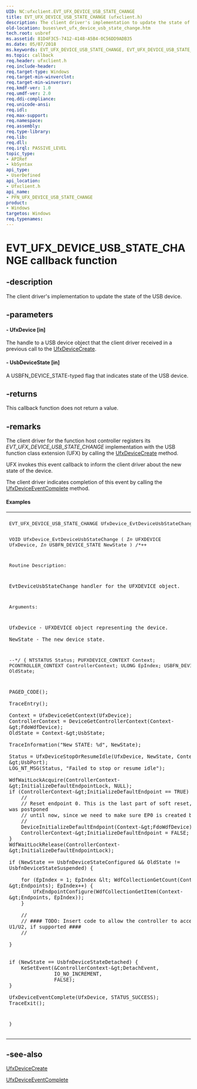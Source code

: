 ```yaml
---
UID: NC:ufxclient.EVT_UFX_DEVICE_USB_STATE_CHANGE
title: EVT_UFX_DEVICE_USB_STATE_CHANGE (ufxclient.h)
description: The client driver's implementation to update the state of the USB device.
old-location: buses\evt_ufx_device_usb_state_change.htm
tech.root: usbref
ms.assetid: 81D4F3C5-7412-4148-A5B4-0C56DD9ADB35
ms.date: 05/07/2018
ms.keywords: EVT_UFX_DEVICE_USB_STATE_CHANGE, EVT_UFX_DEVICE_USB_STATE_CHANGE callback, EvtUfxDeviceUsbStateChange, EvtUfxDeviceUsbStateChange callback function [Buses], PFN_UFX_DEVICE_USB_STATE_CHANGE, PFN_UFX_DEVICE_USB_STATE_CHANGE callback function pointer [Buses], buses.evt_ufx_device_usb_state_change, ufxclient/EvtUfxDeviceUsbStateChange
ms.topic: callback
req.header: ufxclient.h
req.include-header: 
req.target-type: Windows
req.target-min-winverclnt: 
req.target-min-winversvr: 
req.kmdf-ver: 1.0
req.umdf-ver: 2.0
req.ddi-compliance: 
req.unicode-ansi: 
req.idl: 
req.max-support: 
req.namespace: 
req.assembly: 
req.type-library: 
req.lib: 
req.dll: 
req.irql: PASSIVE_LEVEL
topic_type:
- APIRef
- kbSyntax
api_type:
- UserDefined
api_location:
- Ufxclient.h
api_name:
- PFN_UFX_DEVICE_USB_STATE_CHANGE
product:
- Windows
targetos: Windows
req.typenames: 
---
```


# EVT_UFX_DEVICE_USB_STATE_CHANGE callback function


## -description


The client driver's implementation to update the state of the USB device.


## -parameters












#### - UfxDevice [in]

The handle to a  USB device object that the client driver received in a previous call to  the <a href="https://msdn.microsoft.com/library/windows/hardware/mt187951">UfxDeviceCreate</a>.


#### - UsbDeviceState [in]

A USBFN_DEVICE_STATE-typed flag that indicates state of the USB device.


## -returns



This callback function does not return a value.




## -remarks



The client driver for the function host controller registers its <i>EVT_UFX_DEVICE_USB_STATE_CHANGE</i> implementation with the USB function class extension (UFX) by calling the <a href="https://msdn.microsoft.com/library/windows/hardware/mt187951">UfxDeviceCreate</a> method.

UFX invokes this event callback to inform the client driver about the new state of the device.

The client driver indicates completion of this event by calling the <a href="https://msdn.microsoft.com/library/windows/hardware/mt187952">UfxDeviceEventComplete</a> method.


#### Examples

<div class="code"><span codelanguage=""><table>
<tr>
<th></th>
</tr>
<tr>
<td>
<pre>
EVT_UFX_DEVICE_USB_STATE_CHANGE UfxDevice_EvtDeviceUsbStateChange;

VOID
UfxDevice_EvtDeviceUsbStateChange (
    _In_ UFXDEVICE UfxDevice,
    _In_ USBFN_DEVICE_STATE NewState
)
/*++

Routine Description:

    EvtDeviceUsbStateChange handler for the UFXDEVICE object.

Arguments:

    UfxDevice - UFXDEVICE object representing the device.

    NewState - The new device state.

--*/
{
    NTSTATUS Status;
    PUFXDEVICE_CONTEXT Context;
    PCONTROLLER_CONTEXT ControllerContext;
    ULONG EpIndex;
    USBFN_DEVICE_STATE OldState;
 
    PAGED_CODE();

    TraceEntry();

    Context = UfxDeviceGetContext(UfxDevice);
    ControllerContext = DeviceGetControllerContext(Context-&gt;FdoWdfDevice);
    OldState = Context-&gt;UsbState;

    TraceInformation("New STATE: %d", NewState);

    Status = UfxDeviceStopOrResumeIdle(UfxDevice, NewState, Context-&gt;UsbPort);
    LOG_NT_MSG(Status, "Failed to stop or resume idle");

    WdfWaitLockAcquire(ControllerContext-&gt;InitializeDefaultEndpointLock, NULL);
    if (ControllerContext-&gt;InitializeDefaultEndpoint == TRUE) {
        //
        // Reset endpoint 0. This is the last part of soft reset, which was postponed
        // until now, since we need to make sure EP0 is created by UFX.
        //
        DeviceInitializeDefaultEndpoint(Context-&gt;FdoWdfDevice);
        ControllerContext-&gt;InitializeDefaultEndpoint = FALSE;
    }
    WdfWaitLockRelease(ControllerContext-&gt;InitializeDefaultEndpointLock);

    if (NewState == UsbfnDeviceStateConfigured && OldState != UsbfnDeviceStateSuspended) {

        for (EpIndex = 1; EpIndex &lt; WdfCollectionGetCount(Context-&gt;Endpoints); EpIndex++) {
            UfxEndpointConfigure(WdfCollectionGetItem(Context-&gt;Endpoints, EpIndex));
        }

        // 
        // #### TODO: Insert code to allow the controller to accept U1/U2, if supported ####
        //
       
    }


    if (NewState == UsbfnDeviceStateDetached) {
        KeSetEvent(&ControllerContext-&gt;DetachEvent,
                   IO_NO_INCREMENT,
                   FALSE);
    }

    UfxDeviceEventComplete(UfxDevice, STATUS_SUCCESS);
    TraceExit();
}
</pre>
</td>
</tr>
</table></span></div>



## -see-also




<a href="https://msdn.microsoft.com/library/windows/hardware/mt187951">UfxDeviceCreate</a>



<a href="https://msdn.microsoft.com/library/windows/hardware/mt187952">UfxDeviceEventComplete</a>
 

 

